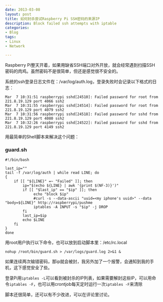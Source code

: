 ```yaml
---
date: 2013-03-08
layout: post
title: 如何封杀尝试Raspberry Pi SSH密码的来源IP
description: Block failed ssh attempts with iptable
categories:
- Blog
tags:
- Linux
- Network

---
```


Raspberry Pi整天开着，如果用缺省SSH端口对外开放，就会经常遇到扫描SSH密码的肉鸡。虽然密码不是很简单，但还是感觉很不安全的。

系统的ssh登录日志文件在：/var/log/auth.log，登录失败时会记录以下格式的日志：

    Mar  7 10:31:51 raspberrypi sshd[24510]: Failed password for root from 221.8.19.129 port 4066 ssh2
    Mar  7 10:31:55 raspberrypi sshd[24514]: Failed password for root from 221.8.19.129 port 4079 ssh2
    Mar  7 10:31:56 raspberrypi sshd[24518]: Failed password for sshd from 221.8.19.129 port 4080 ssh2
    Mar  7 10:32:26 raspberrypi sshd[24522]: Failed password for sshd from 221.8.19.129 port 4149 ssh2


用最简单的Shell脚本来解决这个问题：

### guard.sh

    #!/bin/bash
    
    last_ip=""
    tail -f /var/log/auth | while read LINE; do
    {
        if [[ "${LINE}" =~ "Failed" ]]; then            
            ip="$(echo ${LINE} | awk '{print $(NF-3)}')"
            if [[ "$last_ip" == "$ip" ]]; then
                 echo "block $ip"
                 #curl -s --data-ascii "uuid=<my iphone's uuid>" --data "body=${LINE}" http://raspberrypi/pushme                 
                 iptables -A INPUT -s "$ip" -j DROP
            fi
            last_ip=$ip
            echo $LINE
        fi
    }
    done
        
用root用户执行以下命令，也可以放到启动脚本里：/etc/rc.local

    nohup /root/bin/guard.sh > /var/logs/guard.log 2>&1 &

如果连续两次输错密码，那ip就会被封，我另外加了一个报警，会通知到我的手机，这下感觉安全了些。

登录Pi用```iptables -L```可以看到被封杀的IP列表，如果需要解封这些IP，可以用命令```iptables -F```，也可以用crontjob每天定时运行一次```iptables -F```来清除

脚本还很简单，还可以有不少改进，可以在评论里讨论。